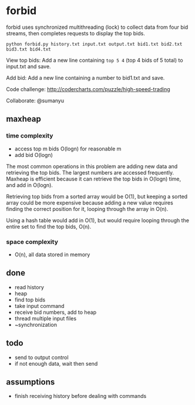 forbid
======

forbid uses synchronized multithreading (lock) to collect data from four bid streams, then completes requests to display the top bids. 

`python forbid.py history.txt input.txt output.txt bid1.txt bid2.txt bid3.txt bid4.txt`

View top bids: Add a new line containing `top 5 4` (top 4 bids of 5 total) to input.txt and save.

Add bid: Add a new line containing a number to bid1.txt and save.

Code challenge: http://codercharts.com/puzzle/high-speed-trading

Collaborate: @sumanyu

## maxheap
### time complexity
- access top m bids O(logn) for reasonable m
- add bid O(logn)

The most common operations in this problem are adding new data and retrieving the top bids. The largest numbers are accessed frequently. Maxheap is efficient because it can retrieve the top bids in O(logn) time, and add in O(logn).

Retrieving top bids from a sorted array would be O(1), but keeping a sorted array could be more expensive because adding a new value requires finding the correct position for it, looping through the array in O(n). 

Using a hash table would add in O(1), but would require looping through the entire set to find the top bids, O(n).

### space complexity
- O(n), all data stored in memory

## done
- read history
- heap
- find top bids
- take input command
- receive bid numbers, add to heap
- thread multiple input files
- ~synchronization

## todo
- send to output control
- if not enough data, wait then send

## assumptions
- finish receiving history before dealing with commands